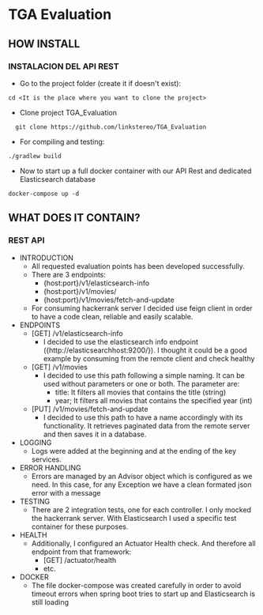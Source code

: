 # TGA Evaluation

## HOW INSTALL

### INSTALACION DEL API REST

- Go to the project folder (create it if doesn't exist):
```console
cd <It is the place where you want to clone the project>
```
- Clone project TGA_Evaluation
```console
  git clone https://github.com/linkstereo/TGA_Evaluation
```
- For compiling and testing:
```console
./gradlew build
```
- Now to start up a full docker container with our API Rest 
and dedicated Elasticsearch database
```console
docker-compose up -d
```

## WHAT DOES IT CONTAIN?

### REST API
- INTRODUCTION
  - All requested evaluation points has been developed successfully.
  - There are 3 endpoints:
    - {host:port}/v1/elasticsearch-info
    - {host:port}/v1/movies/
    - {host:port}/v1/movies/fetch-and-update
  - For consuming hackerrank server I decided use feign client in order to have a code clean, reliable and easily scalable.
- ENDPOINTS
  - [GET] /v1/elasticsearch-info
    - I decided to use the elasticsearch info endpoint ({http://elasticsearchhost:9200/}). I thought it could be a good example by consuming from the remote client and check healthy 
  - [GET] /v1/movies
    - I decided to use this path following a simple naming. It can be used without parameters or one or both. The parameter are:
      - title: It filters all movies that contains the title (string)
      - year; It filters all movies that contains the specified year (int)
  - [PUT] /v1/movies/fetch-and-update
    - I decided to use this path to have a name accordingly with its functionality. It retrieves paginated data from the remote server and then saves it in a database.
- LOGGING
  - Logs were added at the beginning and at the ending of the key services.
- ERROR HANDLING
  - Errors are managed by an Advisor object which is configured as we need. In this case, for any Exception we have a clean formated json error with a message
- TESTING 
  - There are 2 integration tests, one for each controller. I only mocked the hackerrank server. With Elasticsearch I used a specific test container for these purposes.
- HEALTH
  - Additionally, I configured an Actuator Health check. And therefore all endpoint from that framework:
    - [GET] /actuator/health
    - etc.
- DOCKER
  - The file docker-compose was created carefully in order to avoid timeout errors when spring boot tries to start up and Elasticsearch is still loading

